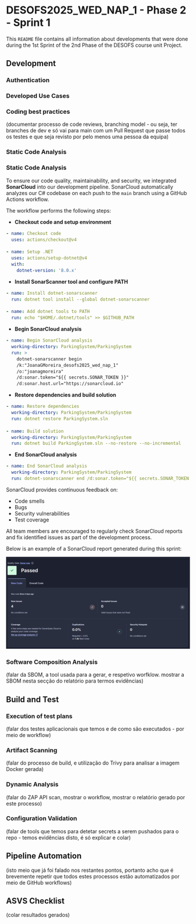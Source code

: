 # DESOFS2025_WED_NAP_1 - Phase 2 - Sprint 1

This `README` file contains all information about developments that were done during the 1st Sprint of the 2nd Phase of the DESOFS course unit Project.

## Development

### Authentication

### Developed Use Cases

### Coding best practices

(documentar processo de code reviews, branching model - ou seja, ter branches de dev e só vai para main com um Pull Request que passe todos os testes e que seja revisto por pelo menos uma pessoa da equipa)

### Static Code Analysis

### Static Code Analysis

To ensure our code quality, maintainability, and security, we integrated **SonarCloud** into our development pipeline. SonarCloud automatically analyzes our C# codebase on each push to the `main` branch using a GitHub Actions workflow.

The workflow performs the following steps:

- **Checkout code and setup environment**

```yaml
- name: Checkout code
  uses: actions/checkout@v4

- name: Setup .NET
  uses: actions/setup-dotnet@v4
  with:
    dotnet-version: '8.0.x'  
```

- **Install SonarScanner tool and configure PATH**

```yaml
- name: Install dotnet-sonarscanner
  run: dotnet tool install --global dotnet-sonarscanner

- name: Add dotnet tools to PATH
  run: echo "$HOME/.dotnet/tools" >> $GITHUB_PATH
```

- **Begin SonarCloud analysis**

```yaml
- name: Begin SonarCloud analysis
  working-directory: ParkingSystem/ParkingSystem
  run: >
    dotnet-sonarscanner begin
    /k:"JoanaGMoreira_desofs2025_wed_nap_1"
    /o:"joanagmoreira"
    /d:sonar.token="${{ secrets.SONAR_TOKEN }}"
    /d:sonar.host.url="https://sonarcloud.io"
```

- **Restore dependencies and build solution**

```yaml
- name: Restore dependencies
  working-directory: ParkingSystem/ParkingSystem
  run: dotnet restore ParkingSystem.sln

- name: Build solution
  working-directory: ParkingSystem/ParkingSystem
  run: dotnet build ParkingSystem.sln --no-restore --no-incremental
```

- **End SonarCloud analysis**

```yaml
- name: End SonarCloud analysis
  working-directory: ParkingSystem/ParkingSystem
  run: dotnet-sonarscanner end /d:sonar.token="${{ secrets.SONAR_TOKEN }}"
```

SonarCloud provides continuous feedback on:
- Code smells
- Bugs
- Security vulnerabilities
- Test coverage

All team members are encouraged to regularly check SonarCloud reports and fix identified issues as part of the development process.

Below is an example of a SonarCloud report generated during this sprint:

![SonarCloud Dashboard Screenshot](./img/SonarCloud.png)


### Software Composition Analysis

(falar da SBOM, a tool usada para a gerar, e respetivo worfklow. mostrar a SBOM nesta secção do relatório para termos evidências)

## Build and Test

### Execution of test plans

(falar dos testes aplicacionais que temos e de como são executados - por meio de workflow)

### Artifact Scanning

(falar do processo de build, e utilização do Trivy para analisar a imagem Docker gerada)

### Dynamic Analysis

(falar do ZAP API scan, mostrar o workflow, mostrar o relatório gerado por este processo)

### Configuration Validation

(falar de tools que temos para detetar secrets a serem pushados para o repo - temos evidências disto, é só explicar e colar)

## Pipeline Automation

(isto meio que já foi falado nos restantes pontos, portanto acho que é brevemente repetir que todos estes processos estão automatizados por meio de GitHub workflows)

## ASVS Checklist

(colar resultados gerados)

